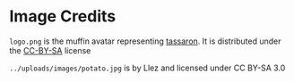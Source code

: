# Image Credits
`logo.png` is the muffin avatar representing [tassaron](https://tassaron.com). It is distributed under the [CC-BY-SA](https://creativecommons.org/licenses/by-sa/4.0/) license

`../uploads/images/potato.jpg` is by Llez and licensed under CC BY-SA 3.0